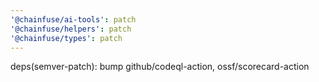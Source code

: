 ```yaml
---
'@chainfuse/ai-tools': patch
'@chainfuse/helpers': patch
'@chainfuse/types': patch
---
```


deps(semver-patch): bump github/codeql-action, ossf/scorecard-action
